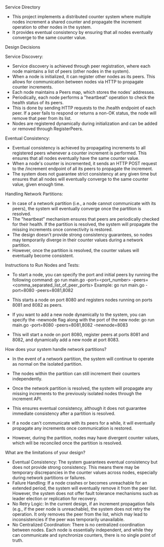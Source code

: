  Service Directory

- This project implements a distributed counter system where multiple nodes increment a shared counter and propagate the increment operation to other nodes in the system.
- It provides eventual consistency by ensuring that all nodes eventually converge to the same counter value.


 Design Decisions

 Service Discovery:
- Service discovery is achieved through peer registration, where each node maintains a list of peers (other nodes in the system).
- When a node is initialized, it can register other nodes as its peers. This allows for communication between nodes via HTTP to propagate counter increments.
- Each node maintains a Peers map, which stores the nodes' addresses.
- Periodically, each node performs a "heartbeat" operation to check the health status of its peers.
- This is done by sending HTTP requests to the /health endpoint of each peer. If a peer fails to respond or returns a non-OK status, the node will remove that peer from its list.
- Nodes are registered dynamically during initialization and can be added or removed through RegisterPeers.

Eventual Consistency:
- Eventual consistency is achieved by propagating increments to all registered peers whenever a counter increment is performed. This ensures that all nodes eventually have the same counter value.
- When a node's counter is incremented, it sends an HTTP POST request to the /increment endpoint of all its peers to propagate the increment.
- The system does not guarantee strict consistency at any given time but ensures that all nodes will eventually converge to the same counter value, given enough time.

Handling Network Partitions:
- In case of a network partition (i.e., a node cannot communicate with its peers), the system will eventually converge once the partition is resolved.
- The "heartbeat" mechanism ensures that peers are periodically checked for their health. If the partition is resolved, the system will propagate the missing increments once connectivity is restored.
- The design doesn't provide strong consistency guarantees, so nodes may temporarily diverge in their counter values during a network partition.
- However, once the partition is resolved, the counter values will eventually become consistent.

Instructions to Run Nodes and Tests:
- To start a node, you can specify the port and initial peers by running the following command:
    go run main.go -port=<port_number> -peers=<comma_separated_list_of_peer_ports>
    Example:
    go run main.go -port=8080 -peers=8081,8082
- This starts a node on port 8080 and registers nodes running on ports 8081 and 8082 as peers.

- If you want to add a new node dynamically to the system, you can specify the -newnode flag along with the port of the new node:
    go run main.go -port=8080 -peers=8081,8082 -newnode=8083
- This will start a node on port 8080, register peers at ports 8081 and 8082, and dynamically add a new node at port 8083.



How does your system handle network partitions?
- In the event of a network partition, the system will continue to operate as normal on the isolated partition.
- The nodes within the partition can still increment their counters independently.
- Once the network partition is resolved, the system will propagate any missing increments to the previously isolated nodes through the increment API. 
- This ensures eventual consistency, although it does not guarantee immediate consistency after a partition is resolved.

- If a node can't communicate with its peers for a while, it will eventually propagate any increments once communication is restored.
- However, during the partition, nodes may have divergent counter values, which will be reconciled once the partition is resolved.

What are the limitations of your design?
- Eventual Consistency: The system guarantees eventual consistency but does not provide strong consistency. This means there may be temporary discrepancies in the counter values across nodes, especially during network partitions or failures.
- Failure Handling: If a node crashes or becomes unreachable for an extended period, the system will eventually remove it from the peer list. However, the system does not offer fault tolerance mechanisms such as leader election or replication for recovery.
- No Retry Logic: In the current design, if an increment propagation fails (e.g., if the peer node is unreachable), the system does not retry the operation. It only removes the peer from the list, which may lead to inconsistencies if the peer was temporarily unavailable.
- No Centralized Coordination: There is no centralized coordination between nodes. Each node is essentially independent, and while they can communicate and synchronize counters, there is no single point of truth.
